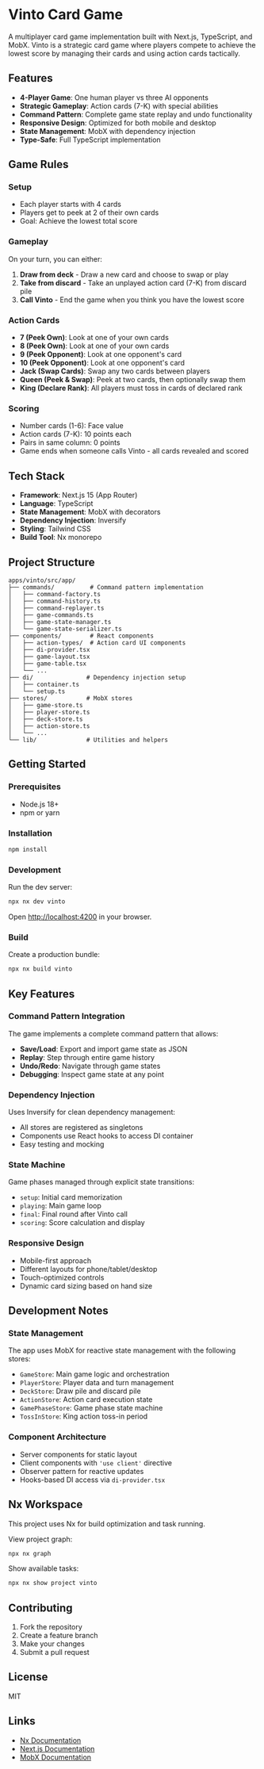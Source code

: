 # Vinto Card Game

A multiplayer card game implementation built with Next.js, TypeScript, and MobX. Vinto is a strategic card game where players compete to achieve the lowest score by managing their cards and using action cards tactically.

## Features

- **4-Player Game**: One human player vs three AI opponents
- **Strategic Gameplay**: Action cards (7-K) with special abilities
- **Command Pattern**: Complete game state replay and undo functionality
- **Responsive Design**: Optimized for both mobile and desktop
- **State Management**: MobX with dependency injection
- **Type-Safe**: Full TypeScript implementation

## Game Rules

### Setup
- Each player starts with 4 cards
- Players get to peek at 2 of their own cards
- Goal: Achieve the lowest total score

### Gameplay
On your turn, you can either:
1. **Draw from deck** - Draw a new card and choose to swap or play
2. **Take from discard** - Take an unplayed action card (7-K) from discard pile
3. **Call Vinto** - End the game when you think you have the lowest score

### Action Cards
- **7 (Peek Own)**: Look at one of your own cards
- **8 (Peek Own)**: Look at one of your own cards
- **9 (Peek Opponent)**: Look at one opponent's card
- **10 (Peek Opponent)**: Look at one opponent's card
- **Jack (Swap Cards)**: Swap any two cards between players
- **Queen (Peek & Swap)**: Peek at two cards, then optionally swap them
- **King (Declare Rank)**: All players must toss in cards of declared rank

### Scoring
- Number cards (1-6): Face value
- Action cards (7-K): 10 points each
- Pairs in same column: 0 points
- Game ends when someone calls Vinto - all cards revealed and scored

## Tech Stack

- **Framework**: Next.js 15 (App Router)
- **Language**: TypeScript
- **State Management**: MobX with decorators
- **Dependency Injection**: Inversify
- **Styling**: Tailwind CSS
- **Build Tool**: Nx monorepo

## Project Structure

```
apps/vinto/src/app/
├── commands/          # Command pattern implementation
│   ├── command-factory.ts
│   ├── command-history.ts
│   ├── command-replayer.ts
│   ├── game-commands.ts
│   ├── game-state-manager.ts
│   └── game-state-serializer.ts
├── components/        # React components
│   ├── action-types/  # Action card UI components
│   ├── di-provider.tsx
│   ├── game-layout.tsx
│   ├── game-table.tsx
│   └── ...
├── di/               # Dependency injection setup
│   ├── container.ts
│   └── setup.ts
├── stores/           # MobX stores
│   ├── game-store.ts
│   ├── player-store.ts
│   ├── deck-store.ts
│   ├── action-store.ts
│   └── ...
└── lib/              # Utilities and helpers
```

## Getting Started

### Prerequisites
- Node.js 18+
- npm or yarn

### Installation

```sh
npm install
```

### Development

Run the dev server:

```sh
npx nx dev vinto
```

Open [http://localhost:4200](http://localhost:4200) in your browser.

### Build

Create a production bundle:

```sh
npx nx build vinto
```

## Key Features

### Command Pattern Integration
The game implements a complete command pattern that allows:
- **Save/Load**: Export and import game state as JSON
- **Replay**: Step through entire game history
- **Undo/Redo**: Navigate through game states
- **Debugging**: Inspect game state at any point

### Dependency Injection
Uses Inversify for clean dependency management:
- All stores are registered as singletons
- Components use React hooks to access DI container
- Easy testing and mocking

### State Machine
Game phases managed through explicit state transitions:
- `setup`: Initial card memorization
- `playing`: Main game loop
- `final`: Final round after Vinto call
- `scoring`: Score calculation and display

### Responsive Design
- Mobile-first approach
- Different layouts for phone/tablet/desktop
- Touch-optimized controls
- Dynamic card sizing based on hand size

## Development Notes

### State Management
The app uses MobX for reactive state management with the following stores:
- `GameStore`: Main game logic and orchestration
- `PlayerStore`: Player data and turn management
- `DeckStore`: Draw pile and discard pile
- `ActionStore`: Action card execution state
- `GamePhaseStore`: Game phase state machine
- `TossInStore`: King action toss-in period

### Component Architecture
- Server components for static layout
- Client components with `'use client'` directive
- Observer pattern for reactive updates
- Hooks-based DI access via `di-provider.tsx`

## Nx Workspace

This project uses Nx for build optimization and task running.

View project graph:
```sh
npx nx graph
```

Show available tasks:
```sh
npx nx show project vinto
```

## Contributing

1. Fork the repository
2. Create a feature branch
3. Make your changes
4. Submit a pull request

## License

MIT

## Links

- [Nx Documentation](https://nx.dev)
- [Next.js Documentation](https://nextjs.org/docs)
- [MobX Documentation](https://mobx.js.org)
